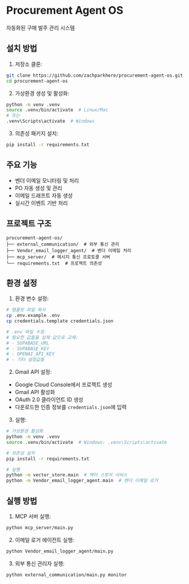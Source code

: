 # Procurement Agent OS

자동화된 구매 발주 관리 시스템

## 설치 방법

1. 저장소 클론:
```bash
git clone https://github.com/zachparkhere/procurement-agent-os.git
cd procurement-agent-os
```

2. 가상환경 생성 및 활성화:
```bash
python -m venv .venv
source .venv/bin/activate  # Linux/Mac
# 또는
.venv\Scripts\activate  # Windows
```

3. 의존성 패키지 설치:
```bash
pip install -r requirements.txt
```

## 주요 기능

- 벤더 이메일 모니터링 및 처리
- PO 자동 생성 및 관리
- 이메일 드래프트 자동 생성
- 실시간 이벤트 기반 처리

## 프로젝트 구조

```
procurement-agent-os/
├── external_communication/  # 외부 통신 관리
├── Vendor_email_logger_agent/  # 벤더 이메일 처리
├── mcp_server/  # 메시지 통신 프로토콜 서버
└── requirements.txt  # 프로젝트 의존성
```

## 환경 설정

1. 환경 변수 설정:
```bash
# 템플릿 파일 복사
cp .env.example .env
cp credentials.template credentials.json

# .env 파일 수정
# 필요한 값들을 실제 값으로 교체:
# - SUPABASE_URL
# - SUPABASE_KEY
# - OPENAI_API_KEY
# - 기타 설정값들
```

2. Gmail API 설정:
- Google Cloud Console에서 프로젝트 생성
- Gmail API 활성화
- OAuth 2.0 클라이언트 ID 생성
- 다운로드한 인증 정보를 `credentials.json`에 입력

3. 실행:
```bash
# 가상환경 활성화
python -m venv .venv
source .venv/bin/activate  # Windows: .venv\Scripts\activate

# 의존성 설치
pip install -r requirements.txt

# 실행
python -m vector_store.main  # 벡터 스토어 서비스
python -m Vendor_email_logger_agent.main  # 벤더 이메일 로거
```

## 실행 방법

1. MCP 서버 실행:
```bash
python mcp_server/main.py
```

2. 이메일 로거 에이전트 실행:
```bash
python Vendor_email_logger_agent/main.py
```

3. 외부 통신 관리자 실행:
```bash
python external_communication/main.py monitor
``` 